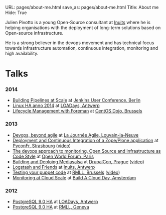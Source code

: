 URL: pages/about-me.html
save_as: pages/about-me.html
Title: About me
Hide: True

Julien Pivotto is a young Open-Source consultant at [Inuits](https://inuits.eu) where he is helping organisations with the deployment of long-term solutions based on Open-source infrastructure.

He is a strong believer in the devops movement and has technical focus towards infrastructure automation, continuous integration, monitoring and high availability.

# Talks

### 2014

* [Building Pipelines at Scale](http://www.slideshare.net/roidelapluie/jenkins-pipelines) at [Jenkins User Conference, Berlin](http://www.cloudbees.com/jenkins/juc-2014/berlin)
* [Linux HA anno 2014](http://www.slideshare.net/roidelapluie/loadays-linuxha) at [LOADays, Antwerp](http://loadays.org)
* [Lifecycle Management with Foreman](http://www.slideshare.net/roidelapluie/lifecycle-managementforeman) at [CentOS Dojo, Brussels](http://wiki.centos.org/Events/Dojo/Brussels2014)

### 2013

* [Devops, beyond agile](http://www.slideshare.net/roidelapluie/devops-beyondagile) at [La Journée Agile, Louvain-la-Neuve](http://journeeagile.be/)
* [Deployment and Continuous Integration of a Zope/Plone application](http://www.slideshare.net/roidelapluie/deployment-andcizope) at [PyconFr, Strasbourg](http://pycon.fr) ([video](http://www.canalc2.tv/video.asp?idvideo=12322))
* [The devops approach to monitoring, Open Source and Infrastructure as Code Style](http://www.slideshare.net/roidelapluie/devops-andmonitoringowf13) at [Open World Forum, Paris](http://www.openworldforum.org/en/)
* [Building and Deploing Mediasalsa](http://www.slideshare.net/roidelapluie/drupalcon-mediasalsa) at [DrupalCon, Prague](https://prague2013.drupal.org/) ([video](http://www.youtube.com/watch?v=kmy2h8Q-UOc))
* [Logstash and Friends](http://www.slideshare.net/roidelapluie/logstash-and-friends) at [Inuits, Antwerp](https://inuits.eu)
* [Testing your puppet code](http://www.slideshare.net/roidelapluie/testing-your-puppet-code) at [RMLL, Brussels](http://2013.rmll.info) ([video](http://video.rmll.info/videos/testing-your-puppet-code/))
* [Monitoring at Cloud Scale](http://www.slideshare.net/roidelapluie/monitoring-at-cloud-scale) at [Build A Cloud Day, Amsterdam](http://bacdamsterdam.eventbrite.com)

### 2012

* [PostgreSQL 9.0 HA](http://www.slideshare.net/roidelapluie/postgresql-90-ha) at [LOADays, Antwerp](http://loadays.org)
* [PostgreSQL 9.0 HA](http://www.slideshare.net/roidelapluie/postgresql-90-ha-at-rmll-2012) at [RMLL, Geneva](http://2012.rmll.info)
